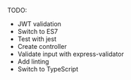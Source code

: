TODO:
* JWT validation
* Switch to ES7
* Test with jest
* Create controller 
* Validate input with express-validator
* Add linting
* Switch to TypeScript
